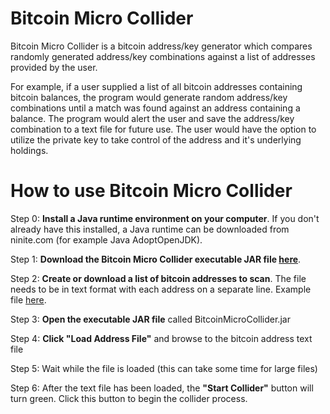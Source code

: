 # Bitcoin Micro Collider

Bitcoin Micro Collider is a bitcoin address/key generator which compares randomly generated address/key combinations against a list of addresses provided by the user.

For example, if a user supplied a list of all bitcoin addresses containing bitcoin balances, the program would generate random address/key combinations until a match was found against an address containing a balance.  The program would alert the user and save the address/key combination to a text file for future use.  The user would have the option to utilize the private key to take control of the address and it's underlying holdings.


# How to use Bitcoin Micro Collider

Step 0: **Install a Java runtime environment on your computer**.  If you don't already have this installed, a Java runtime can be downloaded from ninite.com (for example Java AdoptOpenJDK).

Step 1: **Download the Bitcoin Micro Collider executable JAR file [here](https://github.com/traxm/Bitcoin-Micro-Collider/releases)**.

Step 2: **Create or download a list of bitcoin addresses to scan**.  The file needs to be in text format with each address on a separate line.  Example file [here](https://github.com/traxm/Bitcoin-Micro-Collider/tree/master/example%20address%20lists).

Step 3: **Open the executable JAR file** called BitcoinMicroCollider.jar

Step 4: **Click "Load Address File"** and browse to the bitcoin address text file

Step 5: Wait while the file is loaded (this can take some time for large files)

Step 6: After the text file has been loaded, the **"Start Collider"** button will turn green.  Click this button to begin the collider process.

